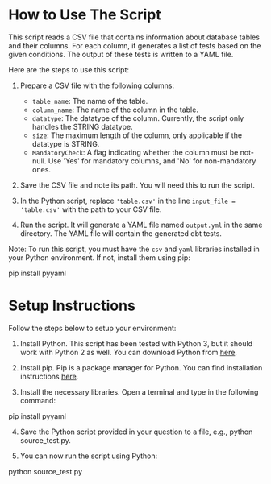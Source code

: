 # How to Use The Script

This script reads a CSV file that contains information about database tables and their columns. For each column, it generates a list of tests based on the given conditions. The output of these tests is written to a YAML file.

Here are the steps to use this script:

1. Prepare a CSV file with the following columns:
    - `table_name`: The name of the table.
    - `column_name`: The name of the column in the table.
    - `datatype`: The datatype of the column. Currently, the script only handles the STRING datatype.
    - `size`: The maximum length of the column, only applicable if the datatype is STRING.
    - `MandatoryCheck`: A flag indicating whether the column must be not-null. Use 'Yes' for mandatory columns, and 'No' for non-mandatory ones.
   
2. Save the CSV file and note its path. You will need this to run the script.

3. In the Python script, replace `'table.csv'` in the line `input_file = 'table.csv'` with the path to your CSV file.

4. Run the script. It will generate a YAML file named `output.yml` in the same directory. The YAML file will contain the generated dbt tests.

Note: To run this script, you must have the `csv` and `yaml` libraries installed in your Python environment. If not, install them using pip:


pip install pyyaml


# Setup Instructions

Follow the steps below to setup your environment:

1. Install Python. This script has been tested with Python 3, but it should work with Python 2 as well. You can download Python from [here](https://www.python.org/downloads/).

2. Install pip. Pip is a package manager for Python. You can find installation instructions [here](https://pip.pypa.io/en/stable/installation/).

3. Install the necessary libraries. Open a terminal and type in the following command:

pip install pyyaml

4. Save the Python script provided in your question to a file, e.g., python source_test.py.

5. You can now run the script using Python:

python source_test.py

